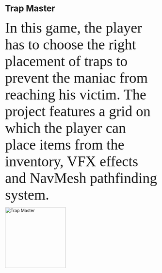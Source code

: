 # Trap Master
 
<p><font size="7" face="verdana">In this game, the player has to choose the right placement of traps to prevent the maniac from reaching his victim. The project features a grid on which the player can place items from the inventory, VFX effects and NavMesh pathfinding system.</p></font>
<img src="https://github.com/uvazaemiy/uvazaemiy/blob/main/HC5.gif" width="200" alt="Trap Master">